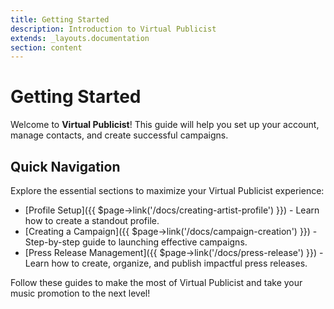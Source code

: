 ```yaml
---
title: Getting Started
description: Introduction to Virtual Publicist
extends: _layouts.documentation
section: content
---
```

# Getting Started

Welcome to **Virtual Publicist**! This guide will help you set up your account, manage contacts, and create successful campaigns.

## Quick Navigation
Explore the essential sections to maximize your Virtual Publicist experience:

- [Profile Setup]({{ $page->link('/docs/creating-artist-profile') }}) - Learn how to create a standout profile.
- [Creating a Campaign]({{ $page->link('/docs/campaign-creation') }}) - Step-by-step guide to launching effective campaigns.
- [Press Release Management]({{ $page->link('/docs/press-release') }}) - Learn how to create, organize, and publish impactful press releases.

Follow these guides to make the most of Virtual Publicist and take your music promotion to the next level!


